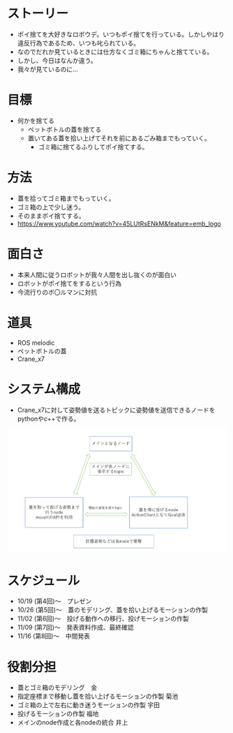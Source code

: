 ストーリー
=============

- ポイ捨てを大好きなロボウデ。いつもポイ捨てを行っている。しかしやはり違反行為であるため、いつも叱られている。
- なのでだれか見ているときには仕方なくゴミ箱にちゃんと捨てている。
- しかし、今日はなんか違う。
- 我々が見ているのに…

目標
=============

- 何かを捨てる
  - ペットボトルの蓋を捨てる
  - 置いてある蓋を拾い上げてそれを前にあるごみ箱までもっていく。
    - ゴミ箱に捨てるふりしてポイ捨てする。
    
方法
=============

- 蓋を拾ってゴミ箱までもっていく。
- ゴミ箱の上で少し迷う。
- そのままポイ捨てする。
- https://www.youtube.com/watch?v=45LUtRsENkM&feature=emb_logo

面白さ
=============

- 本来人間に従うロボットが我々人間を出し抜くのが面白い
- ロボットがポイ捨てをするという行為
- 今流行りのボ〇ルマンに対抗

道具
=============

- ROS melodic
- ペットボトルの蓋
- Crane_x7

システム構成
=============

- Crane_x7に対して姿勢値を送るトピックに姿勢値を送信できるノードをpythonやc++で作る。
 <img src= "https://github.com/8group-robotdesign3/reference_/blob/main/relationship.png" width="700" >

スケジュール
=============

- 10/19 (第4回)～　プレゼン
- 10/26 (第5回)～　蓋のモデリング、蓋を拾い上げるモーションの作製
- 11/02 (第6回)～　投げる動作への移行、投げモーションの作製
- 11/09 (第7回)～　発表資料作成、最終確認
- 11/16 (第8回)～　中間発表

役割分担
=============

- 蓋とゴミ箱のモデリング　金
- 指定座標まで移動し蓋を拾い上げるモーションの作製 菊池
- ゴミ箱の上で左右に動き迷うモーションの作製 宇田
- 投げるモーションの作製 福地
- メインのnode作成と各nodeの統合 井上
